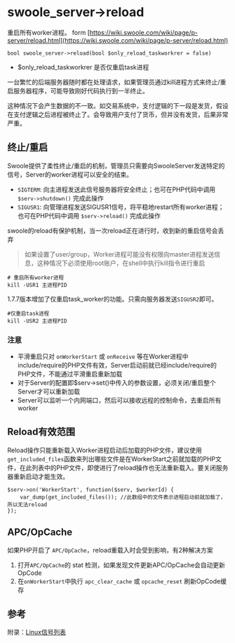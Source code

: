 # swoole_server->reload

重启所有worker进程。 form [https://wiki.swoole.com/wiki/page/p-server/reload.html](https://wiki.swoole.com/wiki/page/p-server/reload.html)

```
bool swoole_server->reload(bool $only_reload_taskworkrer = false)
```

- $only_reload_taskworkrer 是否仅重启task进程

一台繁忙的后端服务器随时都在处理请求，如果管理员通过kill进程方式来终止/重启服务器程序，可能导致刚好代码执行到一半终止。

这种情况下会产生数据的不一致。如交易系统中，支付逻辑的下一段是发货，假设在支付逻辑之后进程被终止了。会导致用户支付了货币，但并没有发货，后果非常严重。

## 终止/重启

Swoole提供了柔性终止/重启的机制，管理员只需要向SwooleServer发送特定的信号，Server的worker进程可以安全的结束。

- `SIGTERM`: 向主进程发送此信号服务器将安全终止；也可在PHP代码中调用`$serv->shutdown()` 完成此操作
- `SIGUSR1`: 向管理进程发送SIGUSR1信号，将平稳地restart所有worker进程；也可在PHP代码中调用 `$serv->reload()` 完成此操作

swoole的reload有保护机制，当一次reload正在进行时，收到新的重启信号会丢弃

> 如果设置了user/group，Worker进程可能没有权限向master进程发送信息，这种情况下必须使用root账户，在shell中执行kill指令进行重启

```
# 重启所有worker进程
kill -USR1 主进程PID
```

1.7.7版本增加了仅重启task_worker的功能。只需向服务器发送`SIGUSR2`即可。

```
#仅重启task进程
kill -USR2 主进程PID
```

### 注意

- 平滑重启只对 `onWorkerStart` 或 `onReceive` 等在Worker进程中include/require的PHP文件有效，Server启动前就已经include/require的PHP文件，不能通过平滑重启重新加载
- 对于Server的配置即$serv->set()中传入的参数设置，必须关闭/重启整个Server才可以重新加载
- Server可以监听一个内网端口，然后可以接收远程的控制命令，去重启所有worker

## Reload有效范围

Reload操作只能重新载入Worker进程启动后加载的PHP文件，建议使用`get_included_files`函数来列出哪些文件是在WorkerStart之前就加载的PHP文件，在此列表中的PHP文件，即使进行了reload操作也无法重新载入。要关闭服务器重新启动才能生效。

```
$serv->on('WorkerStart', function($serv, $workerId) {
    var_dump(get_included_files()); //此数组中的文件表示进程启动前就加载了，所以无法reload
});
```

## APC/OpCache

如果PHP开启了 `APC/OpCache`，reload重载入时会受到影响，有2种解决方案

1. 打开`APC/OpCache`的 stat 检测，如果发现文件更新APC/OpCache会自动更新OpCode
2. 在`onWorkerStart`中执行 `apc_clear_cache` 或 `opcache_reset` 刷新OpCode缓存

## 参考

附录：[Linux信号列表](linux-signal-list.md)

